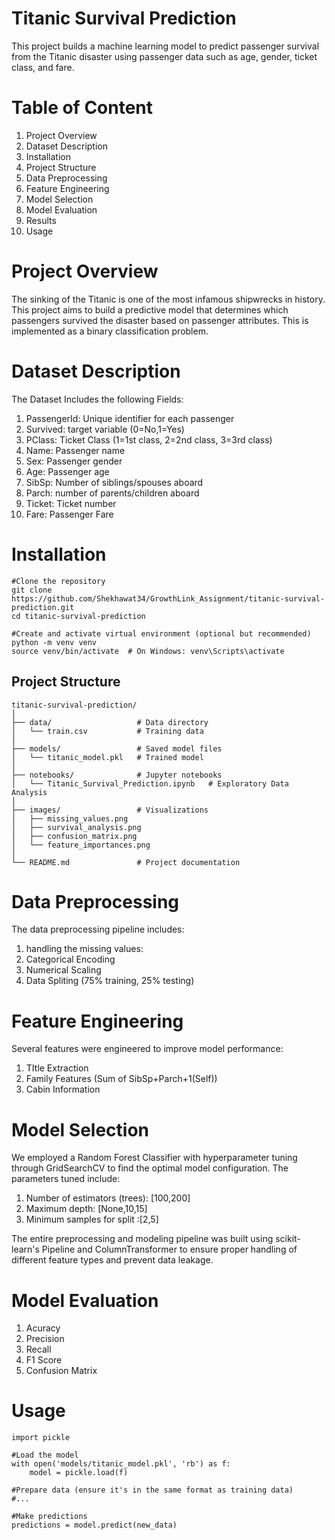 # Titanic Survival Prediction

This project builds a machine learning model to predict passenger survival from the Titanic disaster using passenger data such as age, gender, ticket class, and fare.

# Table of Content
1. Project Overview
2. Dataset Description
3. Installation
4. Project Structure
5. Data Preprocessing
6. Feature Engineering
7. Model Selection
8. Model Evaluation
9. Results
10. Usage

# Project Overview

The sinking of the Titanic is one of the most infamous shipwrecks in history. This project aims to build a predictive model that determines which passengers survived the disaster based on passenger attributes. This is implemented as a binary classification problem.


# Dataset Description
The Dataset Includes the following Fields:

1. PassengerId: Unique identifier for each passenger
2. Survived: target variable (0=No,1=Yes)
3. PClass: Ticket Class (1=1st class, 2=2nd class, 3=3rd class)
4. Name: Passenger name
5. Sex: Passenger gender
6. Age: Passenger age
7. SibSp: Number of siblings/spouses aboard
8. Parch: number of parents/children aboard
9. Ticket: Ticket number
10. Fare: Passenger Fare


# Installation

```
#Clone the repository
git clone https://github.com/Shekhawat34/GrowthLink_Assignment/titanic-survival-prediction.git
cd titanic-survival-prediction

#Create and activate virtual environment (optional but recommended)
python -m venv venv
source venv/bin/activate  # On Windows: venv\Scripts\activate
```


## Project Structure

```
titanic-survival-prediction/
│
├── data/                   # Data directory
│   └── train.csv           # Training data
│
├── models/                 # Saved model files
│   └── titanic_model.pkl   # Trained model
│
├── notebooks/              # Jupyter notebooks
│   └── Titanic_Survival_Prediction.ipynb   # Exploratory Data Analysis
│
├── images/                 # Visualizations
│   ├── missing_values.png
│   ├── survival_analysis.png
│   ├── confusion_matrix.png
│   └── feature_importances.png
│
└── README.md               # Project documentation
```


# Data Preprocessing

The data preprocessing pipeline includes:

1. handling the missing values:
2. Categorical Encoding
3. Numerical Scaling
4. Data Spliting (75% training, 25% testing)


# Feature Engineering
Several features were engineered to improve model performance:

1. TItle Extraction
2. Family Features (Sum of SibSp+Parch+1(Self))
3. Cabin Information


# Model Selection

We employed a Random Forest Classifier with hyperparameter tuning through GridSearchCV to find the optimal model configuration. The parameters tuned include:

1. Number of estimators (trees): [100,200]
2. Maximum depth: [None,10,15]
3. Minimum samples for split :[2,5]
   

The entire preprocessing and modeling pipeline was built using scikit-learn's Pipeline and ColumnTransformer to ensure proper handling of different feature types and prevent data leakage.


# Model Evaluation

1. Acuracy
2. Precision
3. Recall
4. F1 Score
5. Confusion Matrix

# Usage
```
import pickle

#Load the model
with open('models/titanic_model.pkl', 'rb') as f:
    model = pickle.load(f)

#Prepare data (ensure it's in the same format as training data)
#...

#Make predictions
predictions = model.predict(new_data)

```



